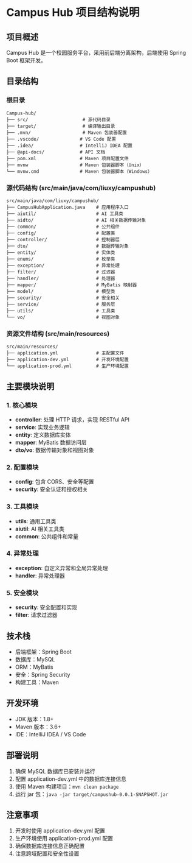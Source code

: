  # Campus Hub 项目结构说明

## 项目概述
Campus Hub 是一个校园服务平台，采用前后端分离架构，后端使用 Spring Boot 框架开发。

## 目录结构

### 根目录
```
Campus-hub/
├── src/                    # 源代码目录
├── target/                 # 编译输出目录
├── .mvn/                   # Maven 包装器配置
├── .vscode/               # VS Code 配置
├── .idea/                 # IntelliJ IDEA 配置
├── @api-docs/             # API 文档
├── pom.xml                # Maven 项目配置文件
├── mvnw                   # Maven 包装器脚本（Unix）
└── mvnw.cmd               # Maven 包装器脚本（Windows）
```

### 源代码结构 (src/main/java/com/liuxy/campushub)
```
src/main/java/com/liuxy/campushub/
├── CampusHubApplication.java    # 应用程序入口
├── aiutil/                      # AI 工具类
├── aidto/                       # AI 相关数据传输对象
├── common/                      # 公共组件
├── config/                      # 配置类
├── controller/                  # 控制器层
├── dto/                         # 数据传输对象
├── entity/                      # 实体类
├── enums/                       # 枚举类
├── exception/                   # 异常处理
├── filter/                      # 过滤器
├── handler/                     # 处理器
├── mapper/                      # MyBatis 映射器
├── model/                       # 模型类
├── security/                    # 安全相关
├── service/                     # 服务层
├── utils/                       # 工具类
└── vo/                          # 视图对象
```

### 资源文件结构 (src/main/resources)
```
src/main/resources/
├── application.yml              # 主配置文件
├── application-dev.yml          # 开发环境配置
└── application-prod.yml         # 生产环境配置
```

## 主要模块说明

### 1. 核心模块
- **controller**: 处理 HTTP 请求，实现 RESTful API
- **service**: 实现业务逻辑
- **entity**: 定义数据库实体
- **mapper**: MyBatis 数据访问层
- **dto/vo**: 数据传输对象和视图对象

### 2. 配置模块
- **config**: 包含 CORS、安全等配置
- **security**: 安全认证和授权相关

### 3. 工具模块
- **utils**: 通用工具类
- **aiutil**: AI 相关工具类
- **common**: 公共组件和常量

### 4. 异常处理
- **exception**: 自定义异常和全局异常处理
- **handler**: 异常处理器

### 5. 安全模块
- **security**: 安全配置和实现
- **filter**: 请求过滤器

## 技术栈
- 后端框架：Spring Boot
- 数据库：MySQL
- ORM：MyBatis
- 安全：Spring Security
- 构建工具：Maven

## 开发环境
- JDK 版本：1.8+
- Maven 版本：3.6+
- IDE：IntelliJ IDEA / VS Code

## 部署说明
1. 确保 MySQL 数据库已安装并运行
2. 配置 application-dev.yml 中的数据库连接信息
3. 使用 Maven 构建项目：`mvn clean package`
4. 运行 jar 包：`java -jar target/campushub-0.0.1-SNAPSHOT.jar`

## 注意事项
1. 开发时使用 application-dev.yml 配置
2. 生产环境使用 application-prod.yml 配置
3. 确保数据库连接信息正确配置
4. 注意跨域配置和安全性设置